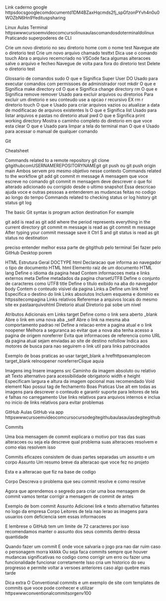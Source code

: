  Link caderno google 
httpsdocsgooglecomdocumentd1DM4BZaxHqcmds2fj_spGfzonPYvh4n0u0WOZbN6Hn9Yedituspsharing

Linux
Aulas Terminal
httpswwwcursoemvideocomcursolinuxaulascomandosdoterminaldolinux
Praticando superpoderes de CLI

Crie um novo diretorio no seu diretorio home com o nome test 
Navegue ate o diretorio test 
Crie um novo arquivo chamado testtxt Dica use o comando touch
Abra o arquivo recemcriado no VSCode faca algumas alteracoes salve o arquivo e fecheo 
Navegue de volta para fora do diretorio test 
Delete o diretorio test



Glossario de comandos
sudo
O que e Significa Super User DO Usado para executar comandos com permissoes de administrador root
mkdir
O que e Significa make directory
cd
O que e Significa change directory 
rm
O que e Significa remove remover Usado para excluir arquivos ou diretorios
Para excluir um diretorio e seu conteudo use a opcao r recursivo EX
rm r diretorio
touch
O que e Usado para criar arquivos vazios ou atualizar a data de modificacao de arquivos existentes
ls
O que e Significa list Usado para listar arquivos e pastas no diretorio atual
pwd
O que e Significa print working directory Mostra o caminho completo do diretorio em que voce esta
clear
O que e Usado para limpar a tela do terminal
man
O que e Usado para acessar o manual de qualquer comando




Git

Cheatsheet

Commands related to a remote repository
git clone gitgithubcomUSERNAMEREPOSITORYNAMEgit
git push ou git push origin main Ambos servem pro mesmo objetivo nesse contexto
Commands related to the workflow
git add 
git commit m message  A mensagem que voce escreve no comando git commit m mensagem deve descrever o que foi alterado adicionado ou corrigido desde o ultimo snapshot Essa descricao ajuda voce e outras pessoas a entenderem as mudancas feitas no codigo ao longo do tempo
Commands related to checking status or log history
git status
git log

 The basic Git syntax is program  action  destination For example

git add  is read as git  add   where the period represents everything in the current directory
git commit m message is read as git  commit m  message After typing your commit message save it Ctrl  S  and
git status is read as git  status  no destination







preciso entender melhor essa parte de gitgithub pelo terminal Sei fazer pelo GitHub Desktop porem




HTML
Estrutura Geral
DOCTYPE html Declaracao que informa ao navegador o tipo de documento HTML
html Elemento raiz de um documento HTML
lang Define o idioma da pagina
head Contem informacoes meta e links externos
meta Define metadados da pagina
charsetUTF8 Define o conjunto de caracteres como UTF8
title Define o titulo exibido na aba do navegador
body Contem o conteudo visivel da pagina
Links
a Define um link
href Especifica o destino do link
Links absolutos Incluem esquema e dominio ex httpssitecompagina
Links relativos Referemse a arquivos locais do mesmo site ex pastaarquivohtml
 Diretorio atual
 Diretorio pai sobe um nivel

Atributos Adicionais em Links
target Define como o link sera aberto
_blank Abre o link em uma nova aba
_self Abre o link na mesma aba comportamento padrao
rel Define a relacao entre a pagina atual e o link
noopener Melhora a seguranca ao evitar que a nova aba tenha acesso a pagina de origem
noreferrer Evita que informacoes de referencia como URL da pagina atual sejam enviadas ao site de destino
nofollow Indica aos motores de busca para nao seguirem o link util para links patrocinados


Exemplo de boas praticas ao usar target_blank 
a hrefhttpsexamplecom target_blank relnoopener noreferrerClique aquia


Imagens
img Insere imagens
src Caminho da imagem absoluto ou relativo
alt Texto alternativo para acessibilidade obrigatorio
width e height Especificam largura e altura da imagem opcional mas recomendado
Void element Nao possui tag de fechamento
Boas Praticas
Use alt em todas as imagens para descrever o conteudo e garantir suporte para leitores de tela e falhas no carregamento
Use links relativos para arquivos internos e inclua  no inicio de links relativos para evitar problemas

GitHub
Aulas GitHub via app
httpswwwcursoemvideocomcursocursodegitegithubaulasaulasdegitegithub

Commits

Uma boa mensagem de commit explicara o motivo por tras das suas alteracoes ou seja ela descreve qual problema suas alteracoes resolvem e como elas resolvem isso

Commits eficazes consistem de duas partes separadas um assunto e um corpo
Assunto
Um resumo breve da alteracao que voce fez no projeto

Esta e a alteracao que fiz na base de codigo

Corpo
Descreva o problema que seu commit resolve e como resolve


Agora que aprendemos o segredo para criar uma boa mensagem de commit vamos tentar corrigir a mensagem de commit de antes

Exemplo de bom commit
Assunto
Adicionei link e texto alternativo faltantes no logo da empresa
Corpo
Leitores de tela nao lerao as imagens para usuarios com deficiencia sem essas informacoes

E lembrese o GitHub tem um limite de 72 caracteres por isso recomendamos manter o assunto dos seus commits dentro dessa quantidade

Quando fazer um commit
E onde voce salvaria o jogo pra nao dar ruim caso o personagem morra kkkkk
Ou seja faca commits sempre que houver mudancas significativas no codigo como corrigir um erro ou fazer uma funcionalidade funcionar corretamente Isso cria um historico do seu progresso e permite voltar a versoes anteriores caso algo quebre mais tarde

Dica extra
O Conventional commits e um exemplo de site com templates de commits que voce pode conhecer e utilizar httpswwwconventionalcommitsorgenv100











